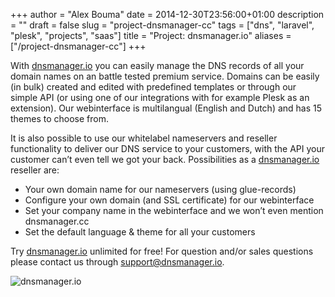 +++
author = "Alex Bouma"
date = 2014-12-30T23:56:00+01:00
description = ""
draft = false
slug = "project-dnsmanager-cc"
tags = ["dns", "laravel", "plesk", "projects", "saas"]
title = "Project: dnsmanager.io"
aliases = ["/project-dnsmanager-cc"]
+++

With [dnsmanager.io](https://app.dnsmanager.io/ "dnsmanager.io") you can easily manage the DNS records of all your domain names on an battle tested premium service. Domains can be easily (in bulk) created and edited with predefined templates or through our simple API (or using one of our integrations with for example Plesk as an extension). Our webinterface is multilangual (English and Dutch) and has 15 themes to choose from.

It is also possible to use our whitelabel nameservers and reseller functionality to deliver our DNS service to your customers, with the API your customer can’t even tell we got your back. Possibilities as a [dnsmanager.io](https://app.dnsmanager.io/ "dnsmanager.io") reseller are:

- Your own domain name for our nameservers (using glue-records)
- Configure your own domain (and SSL certificate) for our webinterface
- Set your company name in the webinterface and we won’t even mention dnsmanager.cc
- Set the default language & theme for all your customers

Try [dnsmanager.io](https://app.dnsmanager.io/ "dnsmanager.io") unlimited for free! For question and/or sales questions please contact us through [support@dnsmanager.io](mailto:support@dnsmanager.io).  
  
![dnsmanager.io](/img/ghost/Screen-Shot-2014-12-31-at-00-43-221.jpg)
